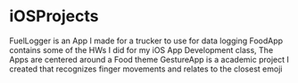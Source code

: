 # iOSProjects

FuelLogger is an App I made for a trucker to use for data logging
FoodApp contains some of the HWs I did for my iOS App Development class, The Apps are centered around a Food theme
GestureApp is a academic project I created that recognizes finger movements and relates to the closest emoji
